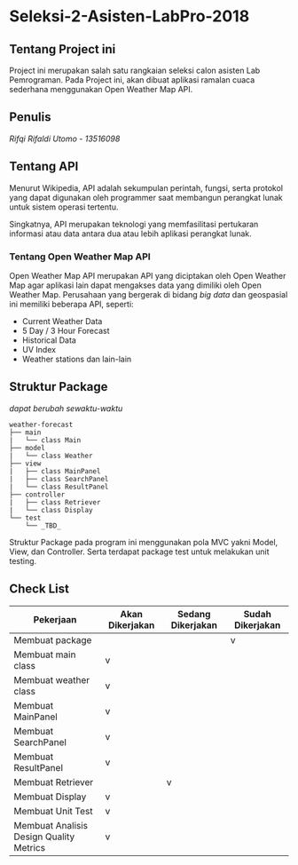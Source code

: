 # Seleksi-2-Asisten-LabPro-2018

## Tentang Project ini

Project ini merupakan salah satu rangkaian seleksi calon asisten Lab Pemrograman. Pada Project ini, akan dibuat aplikasi ramalan cuaca sederhana menggunakan Open Weather Map API.

## Penulis

*Rifqi Rifaldi Utomo - 13516098*

## Tentang API

Menurut Wikipedia, API adalah sekumpulan perintah, fungsi, serta protokol yang dapat digunakan oleh programmer saat membangun perangkat lunak untuk sistem operasi tertentu.

Singkatnya, API merupakan teknologi yang memfasilitasi pertukaran informasi atau data antara dua atau lebih aplikasi perangkat lunak.

### Tentang Open Weather Map API

Open Weather Map API merupakan API yang diciptakan oleh Open Weather Map agar aplikasi lain dapat mengakses data yang dimiliki oleh Open Weather Map. Perusahaan yang bergerak di bidang _big data_ dan geospasial ini memiliki beberapa API, seperti:
- Current Weather Data
- 5 Day / 3 Hour Forecast
- Historical Data
- UV Index
- Weather stations
dan lain-lain


## Struktur Package

_dapat berubah sewaktu-waktu_

```
weather-forecast
├── main
|   └── class Main
├── model
|   └── class Weather
├── view
|   ├── class MainPanel
|   ├── class SearchPanel
|   └── class ResultPanel
├── controller
|   ├── class Retriever
|   └── class Display
└── test
    └── _TBD_
```

Struktur Package pada program ini menggunakan pola MVC yakni Model, View, dan Controller. Serta terdapat package test untuk melakukan unit testing.

## Check List

| Pekerjaan | Akan Dikerjakan | Sedang Dikerjakan | Sudah Dikerjakan |
| --- | --- | --- | --- |
| Membuat package | | | v | 
| Membuat main class | v | | | 
| Membuat weather class | v | | | 
| Membuat MainPanel | v | | | 
| Membuat SearchPanel | v | | | 
| Membuat ResultPanel | v | | | 
| Membuat Retriever | | v | |
| Membuat Display | v | | |
| Membuat Unit Test | v | | |
| Membuat Analisis Design Quality Metrics | v | | |
